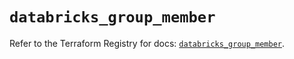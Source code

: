 # `databricks_group_member`

Refer to the Terraform Registry for docs: [`databricks_group_member`](https://registry.terraform.io/providers/databricks/databricks/1.41.0/docs/resources/group_member).
